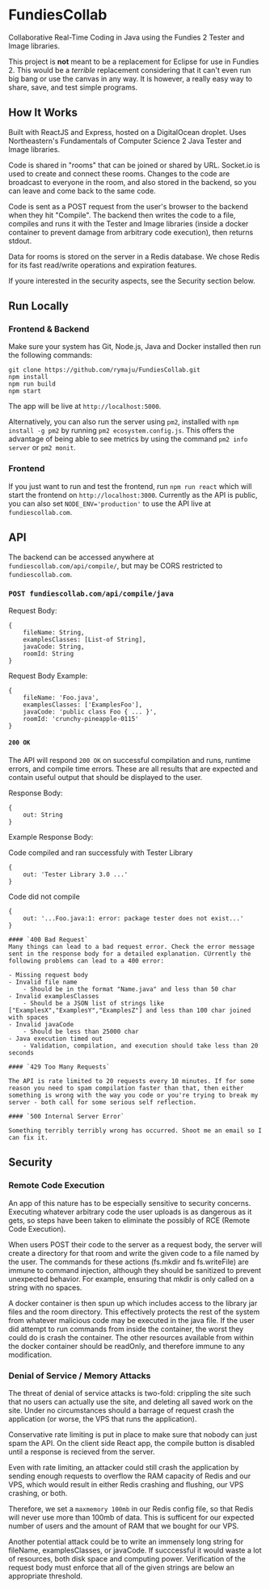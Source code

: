 # FundiesCollab

Collaborative Real-Time Coding in Java using the Fundies 2 Tester and Image libraries.

This project is **not** meant to be a replacement for Eclipse for use in Fundies 2. This would be a _terrible_ replacement considering that it can't even run big bang or use the canvas in any way. It is however, a really easy way to share, save, and test simple programs.

## How It Works

Built with ReactJS and Express, hosted on a DigitalOcean droplet. Uses Northeastern's Fundamentals of Computer Science 2 Java Tester and Image libraries.

Code is shared in "rooms" that can be joined or shared by URL. Socket.io is used to create and connect these rooms. Changes to the code are broadcast to everyone in the room, and also stored in the backend, so you can leave and come back to the same code.

Code is sent as a POST request from the user's browser to the backend when they hit "Compile". The backend then writes the code to a file, compiles and runs it with the Tester and Image libraries (inside a docker container to prevent damage from arbitrary code execution), then returns stdout.

Data for rooms is stored on the server in a Redis database. We chose Redis for its fast read/write operations and expiration features.

If youre interested in the security aspects, see the Security section below.

## Run Locally

### Frontend & Backend

Make sure your system has Git, Node.js, Java and Docker installed then run the following commands:

```
git clone https://github.com/rymaju/FundiesCollab.git
npm install
npm run build
npm start
```

The app will be live at `http://localhost:5000`.

Alternatively, you can also run the server using `pm2`, installed with `npm install -g pm2` by running `pm2 ecosystem.config.js`. This offers the advantage of being able to see metrics by using the command `pm2 info server` or `pm2 monit`.

### Frontend

If you just want to run and test the frontend, run `npm run react` which will start the frontend on `http://localhost:3000`. Currently as the API is public, you can also set `NODE_ENV='production'` to use the API live at `fundiescollab.com`.

## API

The backend can be accessed anywhere at `fundiescollab.com/api/compile/`, but may be CORS restricted to `fundiescollab.com`.

### `POST fundiescollab.com/api/compile/java`

Request Body:

```
{
	fileName: String,
	examplesClasses: [List-of String],
	javaCode: String,
	roomId: String
}
```

Request Body Example:

```
{
	fileName: 'Foo.java',
	examplesClasses: ['ExamplesFoo'],
	javaCode: 'public class Foo { ... }',
	roomId: 'crunchy-pineapple-0115'
}
```

#### `200 OK`

The API will respond `200 OK` on successful compilation and runs, runtime errors, and compile time errors. These are all results that are expected and contain useful output that should be displayed to the user.

Response Body:

```
{
	out: String
}
```

Example Response Body:

Code compiled and ran successfuly with Tester Library

```
{
	out: 'Tester Library 3.0 ...'
}
```

Code did not compile

```
{
	out: '...Foo.java:1: error: package tester does not exist...'
}
```

```
#### `400 Bad Request`
Many things can lead to a bad request error. Check the error message sent in the response body for a detailed explanation. CUrrently the following problems can lead to a 400 error:

- Missing request body
- Invalid file name
	- Should be in the format "Name.java" and less than 50 char
- Invalid examplesClasses
	- Should be a JSON list of strings like ["ExamplesX","ExamplesY","ExamplesZ"] and less than 100 char joined with spaces
- Invalid javaCode
	- Should be less than 25000 char
- Java execution timed out
	- Validation, compilation, and execution should take less than 20 seconds

#### `429 Too Many Requests`

The API is rate limited to 20 requests every 10 minutes. If for some reason you need to spam compilation faster than that, then either something is wrong with the way you code or you're trying to break my server - both call for some serious self reflection.

#### `500 Internal Server Error`

Something terribly terribly wrong has occurred. Shoot me an email so I can fix it.
```

## Security

### Remote Code Execution

An app of this nature has to be especially sensitive to security concerns. Executing whatever arbitrary code the user uploads is as dangerous as it gets, so steps have been taken to eliminate the possibly of RCE (Remote Code Execution).

When users POST their code to the server as a request body, the server will create a directory for that room and write the given code to a file named by the user. The commands for these actions (fs.mkdir and fs.writeFile) are immune to command injection, although they should be sanitized to prevent unexpected behavior. For example, ensuring that mkdir is only called on a string with no spaces.

A docker container is then spun up which includes access to the library jar files and the room directory. This effectively protects the rest of the system from whatever malicious code may be executed in the java file. If the user did attempt to run commands from inside the container, the worst they could do is crash the container. The other resources available from within the docker container should be readOnly, and therefore immune to any modification.

### Denial of Service / Memory Attacks

The threat of denial of service attacks is two-fold: crippling the site such that no users can actually use the site, and deleting all saved work on the site. Under no circumstances should a barrage of request crash the application (or worse, the VPS that runs the application).

Conservative rate limiting is put in place to make sure that nobody can just spam the API. On the client side React app, the compile button is disabled until a response is recieved from the server.

Even with rate limiting, an attacker could still crash the application by sending enough requests to overflow the RAM capacity of Redis and our VPS, which would result in either Redis crashing and flushing, our VPS crashing, or both.

Therefore, we set a `maxmemory 100mb` in our Redis config file, so that Redis will never use more than 100mb of data. This is sufficent for our expected number of users and the amount of RAM that we bought for our VPS.

Another potential attack could be to write an immensely long string for fileName, examplesClasses, or javaCode. If succcessful it would waste a lot of resources, both disk space and computing power. Verification of the request body must enforce that all of the given strings are below an appropriate threshold.
